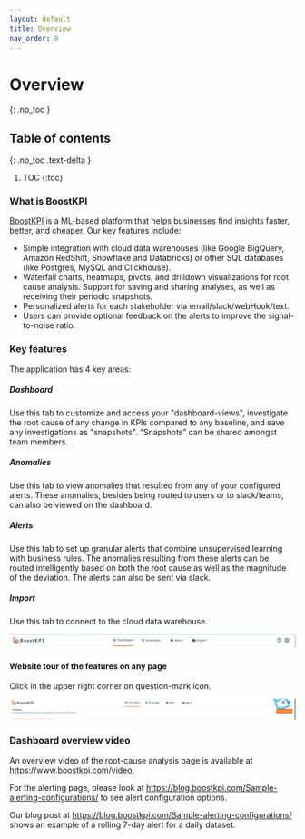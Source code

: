 ```yaml
---
layout: default
title: Overview
nav_order: 0
---
```


# Overview
{: .no_toc }

## Table of contents
{: .no_toc .text-delta }

1. TOC
{:toc}

### What is BoostKPI

[BoostKPI](https://boostkpi.com) is a ML-based platform that helps businesses find insights faster, better, and cheaper. Our key features include:
- Simple integration with cloud data warehouses  (like Google BigQuery, Amazon RedShift, Snowflake and Databricks) or other SQL databases (like Postgres, MySQL and Clickhouse).
- Waterfall charts, heatmaps, pivots, and drilldown visualizations for root cause analysis. Support for saving and sharing analyses, as well as receiving their periodic snapshots.
- Personalized alerts for each stakeholder via email/slack/webHook/text.
- Users can provide optional feedback on the alerts to improve the signal-to-noise ratio.



### Key features

The application has 4 key areas:
##### Dashboard
Use this tab to customize and access your "dashboard-views", investigate the root cause of any change in KPIs compared to any baseline, and save any investigations as "snapshots". “Snapshots” can be shared amongst team members.
##### Anomalies 
Use this tab to view anomalies that resulted from any of your configured alerts. These anomalies, besides being routed to users or to slack/teams, can also be viewed on the dashboard.
##### Alerts
Use this tab to set up granular alerts that combine unsupervised learning with business rules. The anomalies resulting from these alerts can be routed intelligently based on both the root cause as well as the magnitude of the deviation. The alerts can also be sent via slack.
##### Import
Use this tab to connect to the cloud data warehouse.

![Dashboard navigation bar](../images/nav-bar.png)

#### Website tour of the features on any page
Click in the upper right corner on question-mark icon.

![Website tour icon](../images/website-tour-button.png)

### Dashboard overview video

An overview video of the root-cause analysis page is available at https://www.boostkpi.com/video.

For the alerting page, please look at https://blog.boostkpi.com/Sample-alerting-configurations/ to see alert configuration options. 

Our blog post at https://blog.boostkpi.com/Sample-alerting-configurations/ shows an example of a rolling 7-day alert for a daily dataset. 
